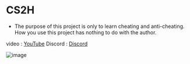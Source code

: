 # CS2H

- The purpose of this project is only to learn cheating and anti-cheating. How you use this project has nothing to do with the author.

video : 
[YouTube](https://youtu.be/OdhdQ153O8A)
Discord : 
[Discord](https://discord.gg/SsqWQSqrkK)

![image](https://github.com/Half-People/CS2H/assets/56476339/1072eac6-8723-4f55-9a38-b679fac7077a)
